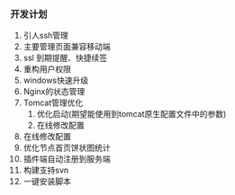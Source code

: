 ### 开发计划
 
1. 引人ssh管理
2. 主要管理页面兼容移动端
3. ssl 到期提醒、快捷续签
5. 重构用户权限
6. windows快速升级
7. Nginx的状态管理
8. Tomcat管理优化
    1. 优化启动(期望能使用到tomcat原生配置文件中的参数)
    2. 在线修改配置
9. 在线修改配置
10. 优化节点首页饼状图统计
11. 插件端自动注册到服务端
12. 构建支持svn
13. 一键安装脚本
   
